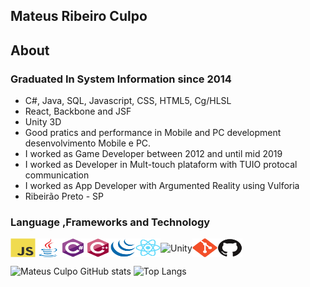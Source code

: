 ## Mateus Ribeiro Culpo



## About
### Graduated In System Information since 2014

* C#, Java, SQL, Javascript, CSS, HTML5, Cg/HLSL
* React, Backbone and JSF
* Unity 3D
* Good pratics and performance in Mobile and PC development desenvolvimento Mobile e PC.
* I worked as Game Developer between 2012 and until mid 2019
* I worked as Developer in Mult-touch plataform with TUIO protocal communication
* I worked as App Developer with Argumented Reality using Vulforia
* Ribeirão Preto - SP


### Language ,Frameworks and Technology
<img align="center" alt="JavaScript" height="30" width="40" src="https://raw.githubusercontent.com/devicons/devicon/master/icons/javascript/javascript-original.svg"><img align="center" alt="Java" height="30" width="40" src="https://raw.githubusercontent.com/devicons/devicon/master/icons/java/java-original.svg"><img align="center" alt="CSharp" height="30" width="40" src="https://raw.githubusercontent.com/devicons/devicon/master/icons/csharp/csharp-original.svg"><img align="center" alt="Cpp" height="30" width="40" src="https://raw.githubusercontent.com/devicons/devicon/master/icons/cplusplus/cplusplus-original.svg"><img align="center" alt="JQuery" height="30" width="40" src="https://github.com/devicons/devicon/blob/master/icons/jquery/jquery-original.svg"><img align="center" alt="React" height="30" width="40" src="https://github.com/devicons/devicon/blob/master/icons/react/react-original.svg"><img align="center" alt="Unity" height="30" width="30" src="https://i.imgur.com/gmkTOKA.png"><img align="center" alt="Git" height="30" width="40" src="https://github.com/devicons/devicon/blob/master/icons/git/git-original.svg"><img align="center" alt="GitHub" height="30" width="40" src="https://github.com/devicons/devicon/blob/master/icons/github/github-original.svg">








![Mateus Culpo GitHub stats](https://github-readme-stats.vercel.app/api?username=mculpo&show_icons=true&theme=midnight-purple)
![Top Langs](https://github-readme-stats.vercel.app/api/top-langs/?username=mculpo&layout=compact&theme=midnight-purple)

